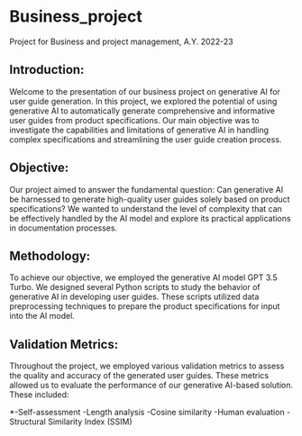 # Business_project
Project for Business and project management, A.Y. 2022-23

## Introduction:
Welcome to the presentation of our business project on generative AI for user guide generation. In this project, we explored the potential of using generative AI to automatically generate comprehensive and informative user guides from product specifications. Our main objective was to investigate the capabilities and limitations of generative AI in handling complex specifications and streamlining the user guide creation process.

## Objective:
Our project aimed to answer the fundamental question: Can generative AI be harnessed to generate high-quality user guides solely based on product specifications? We wanted to understand the level of complexity that can be effectively handled by the AI model and explore its practical applications in documentation processes.

## Methodology:
To achieve our objective, we employed the generative AI model GPT 3.5 Turbo. We designed several Python scripts to study the behavior of generative AI in developing user guides. These scripts utilized data preprocessing techniques to prepare the product specifications for input into the AI model.

## Validation Metrics:
Throughout the project, we employed various validation metrics to assess the quality and accuracy of the generated user guides. These metrics allowed us to evaluate the performance of our generative AI-based solution. These included:
  
  *-Self-assessment
  -Length analysis
  -Cosine similarity
  -Human evaluation
  -Structural Similarity Index (SSIM)
